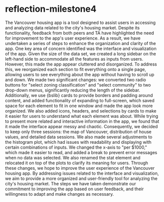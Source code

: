 # reflection-milestone4

The Vancouver housing app is a tool designed to assist users in accessing and analyzing data related to the city's housing market. Despite its functionality, feedback from both peers and TA have highlighted the need for improvement to the app's user experience. As a result, we have undertaken a series of steps to enhance the organization and clarity of the app.
One key area of concern identified was the interface and visualization of the app. Given the size of the data set, we created a long sidebar on the left-hand side to accommodate all the features as inputs from users. However, this made the app appear cluttered and disorganized. To address this, we reorganized each section to fit everything onto a single page, allowing users to see everything about the app without having to scroll up and down. We made two significant changes: we converted two radio buttons for "select zoning classification" and "select community" to two drop-down menus, significantly reducing the length of the sidebar. Additionally, we use {bslib} cards to provide borders and padding around content, and added functionality of expanding to full-screen, which saved space for each element to fit in one window and made the app look more organized. We also added icons, headers, and selections by cards to make it easier for users to understand what each element was about.
While trying to present more related and interactive information in the app, we found that it made the interface appear messy and chaotic. Consequently, we decided to keep only three sessions: the map of Vancouver, distribution of house values, and detailed data sessions. We also made several adjustments to the histogram plot, which had issues with readability and displaying with certain combinations of inputs. We changed the x-axis to "per $1000," which made it easier to read, and added a break to prevent error messages when no data was selected. We also renamed the stat element and relocated it on top of the plots to clarify its meaning for users.
Through these changes, we hope to improve the user experience of the Vancouver housing app. By addressing issues related to the interface and visualization, we aim to provide a more organized and user-friendly tool for analyzing the city's housing market. The steps we have taken demonstrate our commitment to improving the app based on user feedback, and their willingness to adapt and make changes as necessary.

